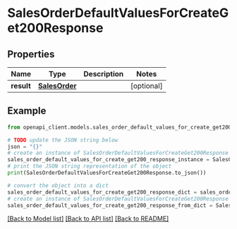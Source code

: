 # SalesOrderDefaultValuesForCreateGet200Response


## Properties

Name | Type | Description | Notes
------------ | ------------- | ------------- | -------------
**result** | [**SalesOrder**](SalesOrder.md) |  | [optional] 

## Example

```python
from openapi_client.models.sales_order_default_values_for_create_get200_response import SalesOrderDefaultValuesForCreateGet200Response

# TODO update the JSON string below
json = "{}"
# create an instance of SalesOrderDefaultValuesForCreateGet200Response from a JSON string
sales_order_default_values_for_create_get200_response_instance = SalesOrderDefaultValuesForCreateGet200Response.from_json(json)
# print the JSON string representation of the object
print(SalesOrderDefaultValuesForCreateGet200Response.to_json())

# convert the object into a dict
sales_order_default_values_for_create_get200_response_dict = sales_order_default_values_for_create_get200_response_instance.to_dict()
# create an instance of SalesOrderDefaultValuesForCreateGet200Response from a dict
sales_order_default_values_for_create_get200_response_from_dict = SalesOrderDefaultValuesForCreateGet200Response.from_dict(sales_order_default_values_for_create_get200_response_dict)
```
[[Back to Model list]](../README.md#documentation-for-models) [[Back to API list]](../README.md#documentation-for-api-endpoints) [[Back to README]](../README.md)


